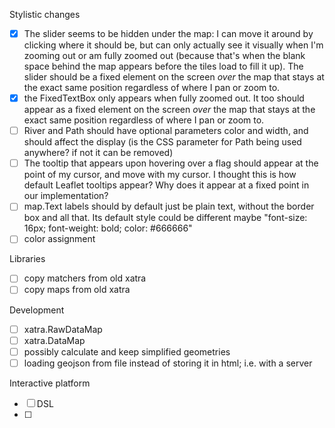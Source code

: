 Stylistic changes
- [x] The slider seems to be hidden under the map: I can move it around by clicking where it should be, but can only actually see it visually when I'm zooming out or am fully zoomed out (because that's when the blank space behind the map appears before the tiles load to fill it up). The slider should be a fixed element on the screen *over* the map that stays at the exact same position regardless of where I pan or zoom to.
- [x] the FixedTextBox only appears when fully zoomed out. It too should appear as a fixed element on the screen *over* the map that stays at the exact same position regardless of where I pan or zoom to.
- [ ] River and Path should have optional parameters color and width, and should affect the display (is the CSS parameter for Path being used anywhere? if not it can be removed)
- [ ] The tooltip that appears upon hovering over a flag should appear at the point of my cursor, and move with my cursor. I thought this is how default Leaflet tooltips appear? Why does it appear at a fixed point in our implementation?
- [ ] map.Text labels should by default just be plain text, without the border box and all that. Its default style could be different maybe "font-size: 16px; font-weight: bold; color: #666666"
- [ ] color assignment

Libraries
- [ ] copy matchers from old xatra
- [ ] copy maps from old xatra

Development
- [ ] xatra.RawDataMap
- [ ] xatra.DataMap
- [ ] possibly calculate and keep simplified geometries
- [ ] loading geojson from file instead of storing it in html; i.e. with a server

Interactive platform
- [ ] DSL
- [ ] 